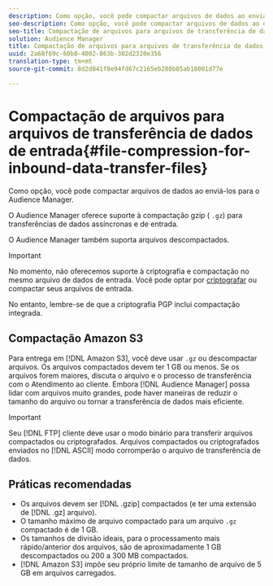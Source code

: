 ```yaml
---
description: Como opção, você pode compactar arquivos de dados ao enviá-los para o Audience Manager.
seo-description: Como opção, você pode compactar arquivos de dados ao enviá-los para o Audience Manager.
seo-title: Compactação de arquivos para arquivos de transferência de dados de entrada
solution: Audience Manager
title: Compactação de arquivos para arquivos de transferência de dados de entrada
uuid: 2a68f69c-60b0-4002-863b-302d2320e356
translation-type: tm+mt
source-git-commit: 8d2d841f8e94fd67c2165eb280b85ab18001d77e

---
```



# Compactação de arquivos para arquivos de transferência de dados de entrada{#file-compression-for-inbound-data-transfer-files}

Como opção, você pode compactar arquivos de dados ao enviá-los para o Audience Manager.

<!-- inbound-file-compression.xml -->

O Audience Manager oferece suporte à compactação gzip ( `.gz`) para transferências de dados assíncronas e de entrada.

O Audience Manager também suporta arquivos descompactados.

>[!IMPORTANT]
>
>No momento, não oferecemos suporte à criptografia e compactação no mesmo arquivo de dados de entrada. Você pode optar por [criptografar](../../../integration/sending-audience-data/batch-data-transfer-explained/inbound-file-encryption.md) ou compactar seus arquivos de entrada.
>
> No entanto, lembre-se de que a criptografia PGP inclui compactação integrada.

## Compactação Amazon S3

Para entrega em [!DNL Amazon S3], você deve usar `.gz` ou descompactar arquivos. Os arquivos compactados devem ter 1 GB ou menos. Se os arquivos forem maiores, discuta o arquivo e o processo de transferência com o Atendimento ao cliente. Embora [!DNL Audience Manager] possa lidar com arquivos muito grandes, pode haver maneiras de reduzir o tamanho do arquivo ou tornar a transferência de dados mais eficiente.

>[!IMPORTANT]
>
>Seu [!DNL FTP] cliente deve usar o modo binário para transferir arquivos compactados ou criptografados. Arquivos compactados ou criptografados enviados no [!DNL ASCII] modo corromperão o arquivo de transferência de dados.

## Práticas recomendadas

* Os arquivos devem ser [!DNL .gzip] compactados (e ter uma extensão de [!DNL .gz] arquivo).
* O tamanho máximo de arquivo compactado para um arquivo `.gz` compactado é de 1 GB.
* Os tamanhos de divisão ideais, para o processamento mais rápido/anterior dos arquivos, são de aproximadamente 1 GB descompactados ou 200 a 300 MB compactados.
* [!DNL Amazon S3] impõe seu próprio limite de tamanho de arquivo de 5 GB em arquivos carregados.
